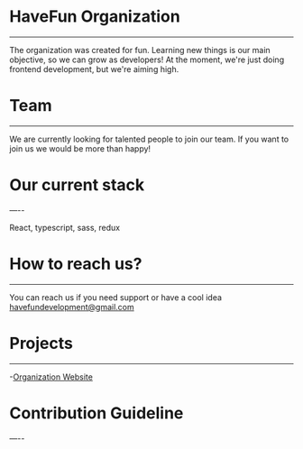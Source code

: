 # HaveFun Organization

---

The organization was created for fun. Learning new things is our main objective, so we can grow as developers!
At the moment, we're just doing frontend development, but we're aiming high.

# Team
---

We are currently looking for talented people to join our team. If you want to join us we would be more than happy!
# Our current stack

—--

React, typescript, sass, redux

# How to reach us?

---

You can reach us if you need support or have a cool idea
havefundevelopment@gmail.com

# Projects

---

-[Organization Website](https://github.com/HaveFunDev/HaveFun)

# Contribution Guideline

—--

<Coming Soon>
